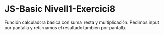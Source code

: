 # JS-Basic Nivell1-Exercici8

Función calculadora básica con suma, resta y multiplicación. Pedimos input por pantalla y retornamos el resultado también por pantalla.


